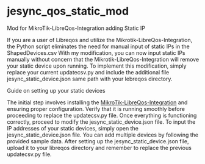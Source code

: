 # jesync_qos_static_mod
Mod for MikroTik-LibreQos-Integration adding Static IP

If you are a user of Libreqos and utilize the Mikrotik-LibreQos-Integration,
the Python script eliminates the need for manual input of static IPs in the ShapedDevices.csv With my modification,
you can now input static IPs manually without concern that the Mikrotik-LibreQos-Integration will remove your static device upon running.
To implement this modification, simply replace your current updatecsv.py and include the additional file
jesync_static_device.json same path with your lebreqos directory.

Guide on setting up your static devices

The initial step involves installing the [MikroTik-LibreQos-Integration](https://github.com/Kintoyyy/MikroTik-LibreQos-Integration/blob/main/Installation.md) and ensuring proper configuration. 
Verify that it is running smoothly before proceeding to replace the updatecsv.py file. Once everything is functioning correctly,
proceed to modify the jesync_static_device.json file.
To input the IP addresses of your static devices, 
simply open the jesync_static_device.json file. You can add multiple devices by following the provided sample data. 
After setting up the jesync_static_device.json file, upload it to your libreqos directory and remember to replace the previous updatecsv.py file.
